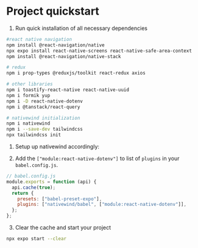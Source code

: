 # Project quickstart

1. Run quick installation of all necessary dependencies

```bash
#react native navigation
npm install @react-navigation/native
npx expo install react-native-screens react-native-safe-area-context
npm install @react-navigation/native-stack

# redux
npm i prop-types @reduxjs/toolkit react-redux axios

# other libraries
npm i toastify-react-native react-native-uuid
npm i formik yup
npm i -D react-native-dotenv
npm i @tanstack/react-query

# nativewind initialization
npm i nativewind
npm i --save-dev tailwindcss
npx tailwindcss init
```

1. Setup up nativewind accordingly: [](https://www.nativewind.dev/quick-starts/expo)

2. Add the `["module:react-native-dotenv"]` to list of `plugins` in your `babel.config.js`.

```javascript
// babel.config.js
module.exports = function (api) {
  api.cache(true);
  return {
    presets: ["babel-preset-expo"],
    plugins: ["nativewind/babel", ["module:react-native-dotenv"]],
  };
};
```

3. Clear the cache and start your project

```bash
npx expo start --clear
```
